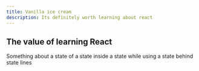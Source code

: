 ```yaml
---
title: Vanilla ice cream
description: Its definitely worth learning about react
---
```

## The value of learning React

Something about a state of a state inside a state while using a state behind state lines